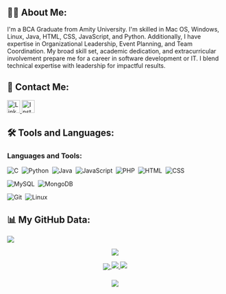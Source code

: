 ## 👨‍💻 About Me:

<p align="left">
I'm a BCA Graduate from Amity University. I'm skilled in Mac OS, Windows, Linux, Java, HTML, CSS, JavaScript, and Python. Additionally, I have expertise in Organizational Leadership, Event Planning, and Team Coordination. My broad skill set, academic dedication, and extracurricular involvement prepare me for a career in software development or IT. I blend technical expertise with leadership for impactful results.
</p>

## 📱 Contact Me:

<p align="left">
  <a href="https://www.linkedin.com/in/sanya-bhatia16112002/" target="_blank">
    <img alt="LinkedIn" src="https://img.shields.io/badge/linkedin-%230077B5.svg?&style=for-the-badge&logo=linkedin&logoColor=white" height="30px"/>
  </a>
  <a href="https://www.instagram.com/sanya_bhatia24" target="_blank">
    <img alt="Instagram" src="https://img.shields.io/badge/Instagram-E4405F?style=for-the-badge&logo=instagram&logoColor=white" height="30px"/>
  </a>
</p>

## 🛠 Tools and Languages:

<h3 align="left">Languages and Tools:</h3>

![C](https://img.shields.io/badge/-C-05122A?style=flat&logo=C&logoColor=00599C)&nbsp;
![Python](https://img.shields.io/badge/-Python-05122A?style=flat&logo=python)&nbsp;
![Java](https://img.shields.io/badge/-Java-05122A?style=flat&logo=java&logoColor=00599C)&nbsp;
![JavaScript](https://img.shields.io/badge/-JavaScript-05122A?style=flat&logo=javascript)&nbsp;
![PHP](https://img.shields.io/badge/-PHP-05122A?style=flat&logo=php)&nbsp;
![HTML](https://img.shields.io/badge/-HTML-05122A?style=flat&logo=html5)&nbsp;
![CSS](https://img.shields.io/badge/-CSS-05122A?style=flat&logo=css3)&nbsp;

![MySQL](https://img.shields.io/badge/-MySQL-05122A?style=flat&logo=mysql)&nbsp;
![MongoDB](https://img.shields.io/badge/-MongoDB-05122A?style=flat&logo=mongodb)&nbsp;

![Git](https://img.shields.io/badge/-Git-05122A?style=flat&logo=git)&nbsp;
![Linux](https://img.shields.io/badge/-Linux-05122A?style=flat&logo=linux)&nbsp;

## 📊 My GitHub Data:
<a href="https://github.com/sanyabhatia16">
  <img src="https://komarev.com/ghpvc/?username=sanyabhatia16&label=Profile%20views&color=0e75b6&style=for-the-badge"/>
</a>

<p align="center">
  <img src="https://github-readme-stats.vercel.app/api/top-langs/?username=sanyabhatia16&theme=algolia&layout=compact"/>
</p>

<p align="center">
  <a href="https://github.com/sanyabhatia16">
    <img align="center" src="https://github-profile-summary-cards.vercel.app/api/cards/profile-details?username=sanyabhatia16&theme=github_dark" />
    <img src="https://github-readme-stats.vercel.app/api?username=sanyabhatia16&show_icons=true&theme=github_dark&hide_border=true" />
    <img src="https://github-readme-streak-stats.herokuapp.com/?user=sanyabhatia16&theme=github-dark-blue&hide_border=true" />
  </a>
</p>

<h3 align="center">
    <img src="https://readme-typing-svg.herokuapp.com/?font=Righteous&size=25&center=true&vCenter=true&width=500&height=70&duration=4000&lines=Thanks+for+visiting!+✌️;+Connect+with+me+on+LinkedIn!;Let's+collaborate+on+projects+🙂">
</h3>
